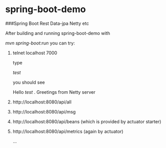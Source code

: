 # spring-boot-demo
###Spring Boot Rest Data-jpa Netty etc 

After building and running spring-boot-demo with</p> *mvn spring-boot:run*
you can try:</p>
1. telnet localhost 7000</p>
type</p>
*test*</p>
you should see</p> Hello *test* . Greetings from Netty server</p>
2. http://localhost:8080/api/all</p>
3. http://localhost:8080/api/msg</p>
4. http://localhost:8080/api/beans (which is provided by actuator starter)</p>
5. http://localhost:8080/api/metrics (again by actuator)</p>
...

